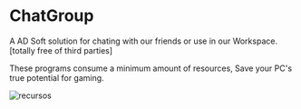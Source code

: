 # ChatGroup
A AD Soft solution for chating with our friends or use in our Workspace. [totally free of third parties]

These programs consume a minimum amount of resources, Save your PC's true potential for gaming.

![recursos](https://github.com/alejodd/ChatGroup/assets/86378371/93159cb9-6824-427c-ae2c-f9de40a64fc5)
